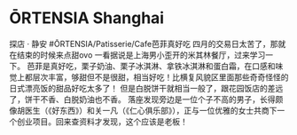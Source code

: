 # ŌRTENSIA Shanghai

探店 · 静安
#ŌRTENSIA/Patisserie/Cafe芭菲真好吃
四月的交易日太苦了，那就在结束的时候来点甜ovo
一看据说是上海男小歪开的米其林餐厅，过来学习一下。
芭菲是真好吃，栗子奶油、栗子冰淇淋、拿铁冰淇淋和蛋白霜，在口感和味觉上都层次丰富，够甜但不是很甜，相当好吃！比横复风貌区里面那些奇奇怪怪的日式漂亮饭的甜品好吃太多了！
但是白脱饼干就相当一般了，跟花园饭店的差远了，饼干不香、白脱奶油也不香。
落座发现旁边是一位个子不高的男子，长得颇像胡医生（《好东西》）和关一凡（《仁心俱乐部》），正与一位优雅的女士共商下一个创业项目。回来查资料才发现，这个应该是老板！
